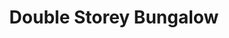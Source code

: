 ---
layout: post
categories: [sale, house, bungalow]
title: "Double Storey Bungalow"
price: "1 Crore, 40 Lac"
front: "4 Rooms"
address: "Waqas Town Near Jinah Town"
type: "Bungalow FOR SALE"
area: "10 Marla"
---